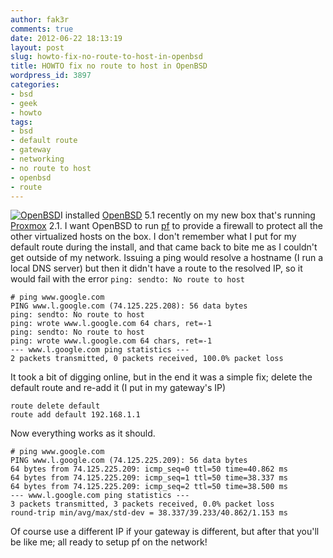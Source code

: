 ```yaml
---
author: fak3r
comments: true
date: 2012-06-22 18:13:19
layout: post
slug: howto-fix-no-route-to-host-in-openbsd
title: HOWTO fix no route to host in OpenBSD
wordpress_id: 3897
categories:
- bsd
- geek
- howto
tags:
- bsd
- default route
- gateway
- networking
- no route to host
- openbsd
- route
---
```


[![OpenBSD](http://fak3r.com/assets/openbsd_96x96.png)](http://fak3r.com/?attachment_id=3900)I installed [OpenBSD](http://www.openbsd.org/) 5.1 recently on my new box that's running [Proxmox](http://pve.proxmox.com/wiki/Main_Page) 2.1. I want OpenBSD to run [pf](http://www.openbsd.org/faq/pf/) to provide a firewall to protect all the other virtualized hosts on the box. I don't remember what I put for my default route during the install, and that came back to bite me as I couldn't get outside of my network. Issuing a ping would resolve a hostname (I run a local DNS server) but then it didn't have a route to the resolved IP, so it would fail with the error `ping: sendto: No route to host`

    
    # ping www.google.com
    PING www.l.google.com (74.125.225.208): 56 data bytes
    ping: sendto: No route to host
    ping: wrote www.l.google.com 64 chars, ret=-1
    ping: sendto: No route to host
    ping: wrote www.l.google.com 64 chars, ret=-1
    --- www.l.google.com ping statistics ---
    2 packets transmitted, 0 packets received, 100.0% packet loss


<!-- more -->

It took a bit of digging online, but in the end it was a simple fix; delete the default route and re-add it (I put in my gateway's IP)

    
    route delete default
    route add default 192.168.1.1


Now everything works as it should.

    
    # ping www.google.com 
    PING www.l.google.com (74.125.225.209): 56 data bytes
    64 bytes from 74.125.225.209: icmp_seq=0 ttl=50 time=40.862 ms
    64 bytes from 74.125.225.209: icmp_seq=1 ttl=50 time=38.337 ms
    64 bytes from 74.125.225.209: icmp_seq=2 ttl=50 time=38.500 ms
    --- www.l.google.com ping statistics ---
    3 packets transmitted, 3 packets received, 0.0% packet loss
    round-trip min/avg/max/std-dev = 38.337/39.233/40.862/1.153 ms


Of course use a different IP if your gateway is different, but after that you'll be like me; all ready to setup pf on the network!
